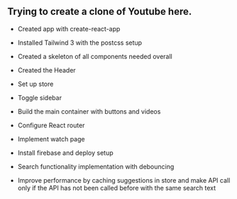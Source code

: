 ## Trying to create a clone of Youtube here.

- Created app with create-react-app
- Installed Tailwind 3 with the postcss setup
- Created a skeleton of all components needed overall
- Created the Header

- Set up store
- Toggle sidebar
- Build the main container with buttons and videos
- Configure React router
- Implement watch page

- Install firebase and deploy setup
- Search functionality implementation with debouncing
- Improve performance by caching suggestions in store and make API call only if the API has not been called before with the same search text
